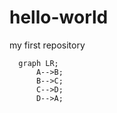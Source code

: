 # hello-world
my first repository
```mermaid
  graph LR;
      A-->B;
      B-->C;
      C-->D;
      D-->A;
```
